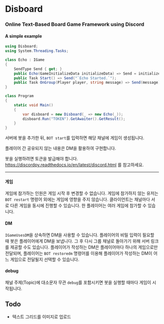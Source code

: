 # Disboard

### Online Text-Based Board Game Framework using Discord

#### A simple example
```csharp
using Disboard;
using System.Threading.Tasks;

class Echo : IGame
{
    SendType Send { get; }
    public Echo(GameInitializeData initializeData) => Send = initializeData.Send;
    public Task Start() => Send("`Echo Started.`");
    public Task OnGroup(Player player, string message) => Send(message);
}

class Program
{
    static void Main()
    {
        var disboard = new Disboard(_ => new Echo(_));
        disboard.Run("TOKEN").GetAwaiter().GetResult();
    }
}
```

서버에 봇을 추가한 뒤, `BOT start`를 입력하면 해당 채널에 게임이 생성됩니다.

플레이어 간 공유되지 않는 내용은 DM을 활용하여 구현합니다.

봇을 실행하려면 토큰을 발급해야 합니다. https://discordpy.readthedocs.io/en/latest/discord.html 를 참고하세요.

<hr/>

#### 게임 
게임에 참가하는 인원은 게임 시작 후 변경할 수 없습니다.
게임에 참가하지 않는 유저는 `BOT restart` 명령어 외에는 게임에 영향을 주지 않습니다.
클라이언트는 채널마다 서로 다른 게임을 동시에 진행할 수 있습니다.
한 플레이어는 여러 게임에 참가할 수 있습니다.
#### DM
`IGameUsesDM`을 상속하면 DM을 사용할 수 있습니다.
플레이어의 비밀 입력이 필요할 때 봇은 플레이어에게 DM을 보냅니다.
그 후 다시 그룹 채널로 돌아가기 위해 서버 링크를 제공할 수도 있습니다.
플레이어가 작성하는 DM은 플레이어마다 하나의 게임으로만 전달되며, 플레이어는 `BOT restoredm` 명령어를 이용해 플레이어가 작성하는 DM이 어느 게임으로 전달될지 선택할 수 있습니다.
#### debug
채널 주제(Topic)에 대소문자 무관 `debug`를 포함시키면 봇을 실행할 때마다 게임이 시작됩니다.

## Todo

- 텍스트 그리드를 이미지로 업로드
